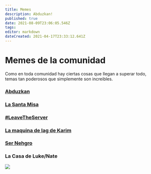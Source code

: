 ```yaml
---
title: Memes
description: Abduzkan!
published: true
date: 2021-08-09T23:06:05.546Z
tags: 
editor: markdown
dateCreated: 2021-04-17T23:33:12.641Z
---
```


# Memes de la comunidad

Como en toda comunidad hay ciertas cosas que llegan a superar todo, temas tan poderosos que simplemente son increibles.

### [**Abduzkan**](./memes/abduzkangeneral)
### [**La Santa Misa**](./memes/la_santa_misa)
### [**#LeaveTheServer**](./memes/leaveserver)
### [**La maquina de lag de Karim**](./memes/maquina_de_lag_de_karim)
### [**Ser Nehgro**](./memes/nehgro)

### **La Casa de Luke/Nate**
![](https://cdn.discordapp.com/attachments/556529167529803776/730259747521036319/unknown.png)
